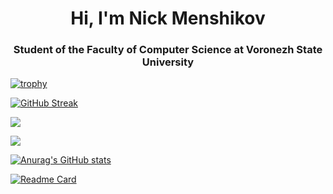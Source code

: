 <h1 align="center">Hi, I'm Nick Menshikov</a>
<h3 align="center">Student of the Faculty of Computer Science at Voronezh State University</h3>

[![trophy](https://github-profile-trophy.vercel.app/?username=menshikovnik)](https://github.com/menshikovnik/github-profile-trophy)

[![GitHub Streak](https://github-readme-streak-stats.herokuapp.com/?user=menshikovnik)](https://git.io/streak-stats)

<!--
по яп в коммитах
-->
![](https://github-profile-summary-cards.vercel.app/api/cards/most-commit-language?username=menshikovnik&theme=solarized_dark)

<!-- 
статистика по языкам в репах
-->
![](https://github-profile-summary-cards.vercel.app/api/cards/repos-per-language?username=menshikovnik&theme=solarized_dark)

[![Anurag's GitHub stats](https://github-readme-stats.vercel.app/api?username=menshikovnik)](https://github.com/menshikovnik/github-readme-stats)

[![Readme Card](https://github-readme-stats.vercel.app/api/pin/?username=menshikovnik&repo=cg-software-rendering&theme=solarized_dark)](https://github.com/menshikovnik/cg-software-rendering)

<!--
**menshikovnik/menshikovnik** is a ✨ _special_ ✨ repository because its `README.md` (this file) appears on your GitHub profile.

Here are some ideas to get you started:

- 🔭 I’m currently working on ...
- 🌱 I’m currently learning ...
- 👯 I’m looking to collaborate on ...
- 🤔 I’m looking for help with ...
- 💬 Ask me about ...
- 📫 How to reach me: ...
- 😄 Pronouns: ...
- ⚡ Fun fact: ...
-->

